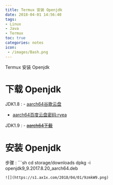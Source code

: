```yaml
---
title: Termux 安装 Openjdk
date: 2018-04-01 14:56:40
tags:
- Linux
- Java
- Termux
toc: true
categories: notes
icon:
 - /images/Bash.png
---
```

Termux 安装 Openjdk

# 下载 Openjdk
JDK1.8
: - [aarch64谷歌云盘](https://drive.google.com/file/d/1PdNqmLrhFlBoRlpCW-mC6CHbVS_Lva9D/view?usp=drivesdk)
  - [aarch64百度云盘密码:ryea](https://pan.baidu.com/s/14T-2L2j3gZaxfbwkZxJxqg)

JDK1.9
: - ~~[aarch64下载](https://mega.nz/#!aZgwVQpD!o8qNcQmObEEKn7qb5MZaDKbT3PUCAoCLwbHtAjDIKho)~~

# 安装 Openjdk
步骤
: ```sh
  cd storage/downloads
  dpkg -i openjdk9_9.2017.8.20_aarch64.deb
  ```
  ![](https://s1.ax1x.com/2018/04/01/9zmkW9.png)
